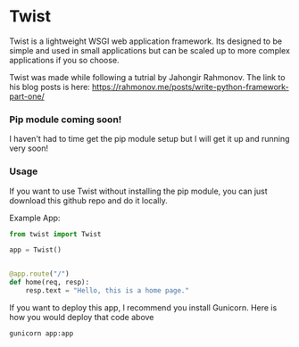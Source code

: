# Twist

Twist is a lightweight WSGI web application framework. Its
designed to be simple and used in small applications but can
be scaled up to more complex applications if you so choose. 

Twist was made while following a tutrial by Jahongir Rahmonov. 
The link to his blog posts is here: https://rahmonov.me/posts/write-python-framework-part-one/

### Pip module coming soon!
I haven't had to time get the pip module setup but I will get it up and running very soon!

### Usage
If you want to use Twist without installing the pip module, 
you can just download this github repo and do it locally. 

Example App:
```python
from twist import Twist

app = Twist()


@app.route("/")
def home(req, resp):
    resp.text = "Hello, this is a home page."
```

If you want to deploy this app, I recommend you install
Gunicorn. Here is how you would deploy that code above
```text
gunicorn app:app
```
